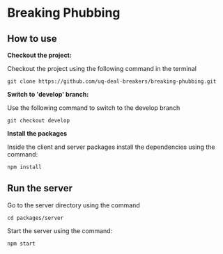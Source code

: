 # Breaking Phubbing

## How to use

**Checkout the project:**

Checkout the project using the following command in the terminal

`git clone https://github.com/uq-deal-breakers/breaking-phubbing.git`


**Switch to 'develop' branch:**

Use the following command to switch to the develop branch

`git checkout develop`

**Install the packages**

Inside the client and server packages install the dependencies using the command:

`npm install`

## Run the server

Go to the server directory using the command

`cd packages/server`

Start the server using the command:

`npm start`
